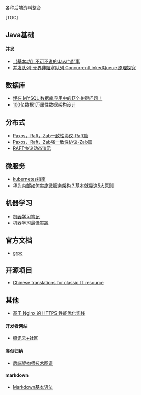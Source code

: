各种后端资料整合

[TOC]

## Java基础

#### 并发
* [【基本功】不可不说的Java“锁”事](【基本功】不可不说的Java“锁”事)
* [并发队列-无界非阻塞队列 ConcurrentLinkedQueue 原理探究](http://www.importnew.com/25668.html)

## 数据库
* [埋在 MYSQL 数据库应用中的17个关键问题！](https://mp.weixin.qq.com/s?__biz=MzA3ODg3OTk4OA==&mid=2651090802&idx=2&sn=fceb2ab31cc12c94d091d4d39c229582&chksm=844cc2e9b33b4bffcf9fa3887764477c9fb8834c28014a66bcebe95a7829b9142bb4313f015d&scene=0#rd)
* [100亿数据1万属性数据架构设计](https://mp.weixin.qq.com/s/3O3kPSwV-tAeYdy2ZRACpg)

## 分布式
* [Paxos，Raft，Zab一致性协议-Raft篇](https://cloud.tencent.com/developer/news/263309)
* [Paxos，Raft，Zab强一致性协议-Zab篇](https://cloud.tencent.com/developer/news/261787)
* [RAFT协议动态演示](http://thesecretlivesofdata.com/raft/)

## 微服务
* [kubernetes指南](https://kubernetes.feisky.xyz/)
* [华为内部如何实施微服务架构？基本就靠这5大原则](https://mp.weixin.qq.com/s?__biz=MzI4MTY5NTk4Ng==&mid=2247489592&amp;idx=1&amp;sn=6c6e7b1ac69cf0310da681671fc4a6a3&source=41#wechat_redirect)

## 机器学习
* [机器学习笔记](https://feisky.xyz/machine-learning/)
* [机器学习最佳实践](https://feisky.xyz/machine-learning/appendix/rules-of-ml.html)

## 官方文档
* [grpc](http://doc.oschina.net/grpc?t=60134)

## 开源项目
* [Chinese translations for classic IT resource](https://github.com/oldratlee/translations)



## 其他
* [基于 Nginx 的 HTTPS 性能优化实践](https://mp.weixin.qq.com/s/ryl77apaO5BHfTBh7dx-kQ)
#### 开发者网站
* [腾讯云+社区](https://cloud.tencent.com/developer/devdocs)

#### 类似归纳
* [后端架构师技术图谱](https://cloud.tencent.com/developer/article/1165100)

#### markdown
* [Markdown基本语法](https://www.jianshu.com/p/191d1e21f7ed)
